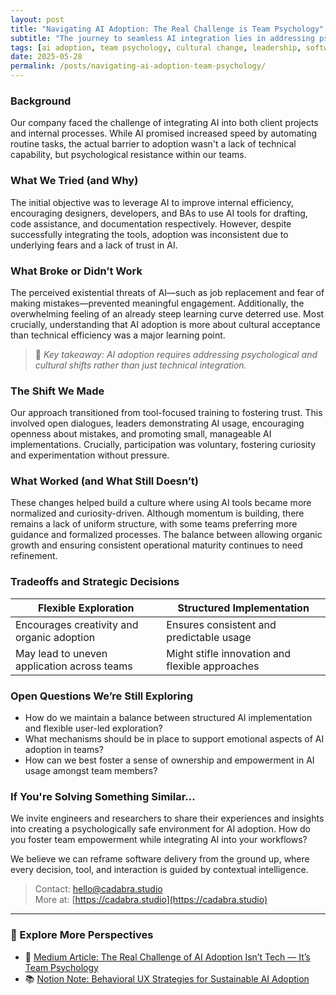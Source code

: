 ```yaml
---
layout: post
title: "Navigating AI Adoption: The Real Challenge is Team Psychology"
subtitle: "The journey to seamless AI integration lies in addressing psychological barriers, not just technical ones."
tags: [ai adoption, team psychology, cultural change, leadership, software development, internal efficiency, trust building, agile transformation]
date: 2025-05-28
permalink: /posts/navigating-ai-adoption-team-psychology/
---
```




### Background

Our company faced the challenge of integrating AI into both client projects and internal processes. While AI promised increased speed by automating routine tasks, the actual barrier to adoption wasn't a lack of technical capability, but psychological resistance within our teams.

### What We Tried (and Why)

The initial objective was to leverage AI to improve internal efficiency, encouraging designers, developers, and BAs to use AI tools for drafting, code assistance, and documentation respectively. However, despite successfully integrating the tools, adoption was inconsistent due to underlying fears and a lack of trust in AI.

### What Broke or Didn’t Work

The perceived existential threats of AI—such as job replacement and fear of making mistakes—prevented meaningful engagement. Additionally, the overwhelming feeling of an already steep learning curve deterred use. Most crucially, understanding that AI adoption is more about cultural acceptance than technical efficiency was a major learning point.

> 📌 *Key takeaway: AI adoption requires addressing psychological and cultural shifts rather than just technical integration.*

### The Shift We Made

Our approach transitioned from tool-focused training to fostering trust. This involved open dialogues, leaders demonstrating AI usage, encouraging openness about mistakes, and promoting small, manageable AI implementations. Crucially, participation was voluntary, fostering curiosity and experimentation without pressure.

### What Worked (and What Still Doesn’t)

These changes helped build a culture where using AI tools became more normalized and curiosity-driven. Although momentum is building, there remains a lack of uniform structure, with some teams preferring more guidance and formalized processes. The balance between allowing organic growth and ensuring consistent operational maturity continues to need refinement.

### Tradeoffs and Strategic Decisions

| Flexible Exploration | Structured Implementation |
|----------------------|---------------------------|
| Encourages creativity and organic adoption | Ensures consistent and predictable usage |
| May lead to uneven application across teams | Might stifle innovation and flexible approaches |

### Open Questions We’re Still Exploring

- How do we maintain a balance between structured AI implementation and flexible user-led exploration?
- What mechanisms should be in place to support emotional aspects of AI adoption in teams?
- How can we best foster a sense of ownership and empowerment in AI usage amongst team members?

### If You're Solving Something Similar...

We invite engineers and researchers to share their experiences and insights into creating a psychologically safe environment for AI adoption. How do you foster team empowerment while integrating AI into your workflows?

We believe we can reframe software delivery from the ground up, where every decision, tool, and interaction is guided by contextual intelligence.

> Contact: hello@cadabra.studio  
> More at: [https://cadabra.studio](https://cadabra.studio)

---

### 🔗 Explore More Perspectives

- 📰 [Medium Article: The Real Challenge of AI Adoption Isn’t Tech — It’s Team Psychology](https://cadabrastudio.medium.com/the-real-challenge-of-ai-adoption-isnt-tech-it-s-team-psychology-3043ddf034a7)
- 📚 [Notion Note: Behavioral UX Strategies for Sustainable AI Adoption](https://classy-sugar-6ff.notion.site/Behavioral-UX-Strategies-for-Sustainable-AI-Adoption-1fc9b3e914038049ba0cc78d9b303fbf?pvs=73)

